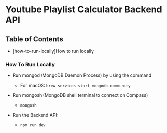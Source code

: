 # Youtube Playlist Calculator Backend API

## Table of Contents
- [how-to-run-locally]How to run locally

### How To Run Locally
- Run mongod (MongoDB Daemon Process) by using the command

    - For macOS: `brew services start mongodb-community`

- Run mongosh (MongoDB shell terminal to connect on Compass)
    - `mongosh`

- Run the Backend API:
    - `npm run dev`
